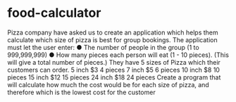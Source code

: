 # food-calculator

Pizza company have asked us to create an application which helps them calculate which size of 
pizza is best for group bookings.
The application must let the user enter:
● The number of people in the group (1 to 999,999,999)
● How many pieces each person will eat (1 - 10 pieces). 
(This will give a total number of pieces.)
They have 5 sizes of Pizza which their customers can order.
5 inch $3 4 pieces
7 inch $5 6 pieces
10 inch $8 10 pieces
15 inch $12 15 pieces
24 inch $18 24 pieces
Create a program that will calculate how much the cost would be for each size of pizza, and 
therefore which is the lowest cost for the customer
